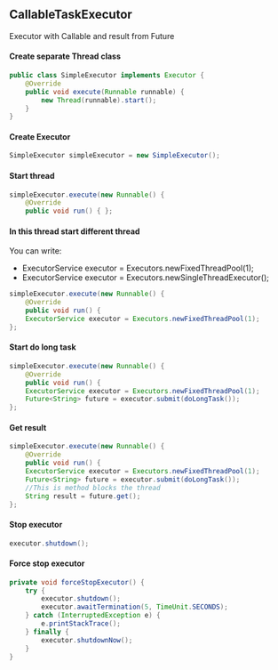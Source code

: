 ## CallableTaskExecutor

Executor with Callable and result from Future

#### Create separate Thread class
```java
public class SimpleExecutor implements Executor {
    @Override
    public void execute(Runnable runnable) {
        new Thread(runnable).start();
    }
}
```

#### Create Executor
```java
SimpleExecutor simpleExecutor = new SimpleExecutor();
```

#### Start thread
```java
simpleExecutor.execute(new Runnable() {
    @Override
    public void run() { };
```

#### In this thread start different thread
You can write:
- ExecutorService executor = Executors.newFixedThreadPool(1);
- ExecutorService executor = Executors.newSingleThreadExecutor();
```java
simpleExecutor.execute(new Runnable() {
    @Override
    public void run() { 
	ExecutorService executor = Executors.newFixedThreadPool(1);
};
```

#### Start do long task
```java
simpleExecutor.execute(new Runnable() {
    @Override
    public void run() { 
	ExecutorService executor = Executors.newFixedThreadPool(1);
	Future<String> future = executor.submit(doLongTask());
};
```

#### Get result
```java
simpleExecutor.execute(new Runnable() {
    @Override
    public void run() { 
	ExecutorService executor = Executors.newFixedThreadPool(1);
	Future<String> future = executor.submit(doLongTask());
	//This is method blocks the thread
	String result = future.get();
};
```
#### Stop executor
```java
executor.shutdown();
```

#### Force stop executor
```java
private void forceStopExecutor() {
    try {
        executor.shutdown();
        executor.awaitTermination(5, TimeUnit.SECONDS);
    } catch (InterruptedException e) {
        e.printStackTrace();
    } finally {
        executor.shutdownNow();
    }
}
```
